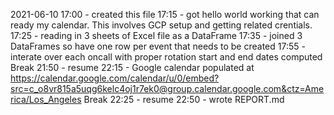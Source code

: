 2021-06-10
17:00 - created this file
17:15 - got hello world working that can ready my calendar.  This involves GCP setup and getting related crentials.
17:25 - reading in 3 sheets of Excel file as a DataFrame
17:35 - joined 3 DataFrames so have one row per event that needs to be created
17:55 - interate over each oncall with proper rotation start and end dates computed
Break
21:50 - resume
22:15 - Google calendar populated at https://calendar.google.com/calendar/u/0/embed?src=c_o8vr815a5uqg6kelc4oj1r7ek0@group.calendar.google.com&ctz=America/Los_Angeles
Break
22:25 - resume
22:50 - wrote REPORT.md